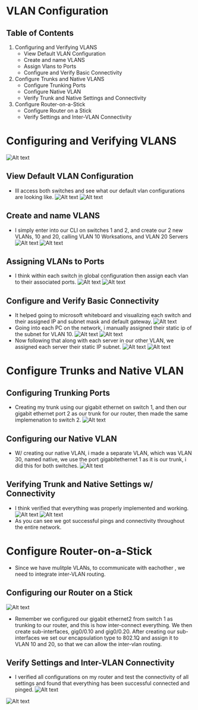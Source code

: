 # VLAN Configuration
 ## Table of Contents
 1. Configuring and Verifying VLANS
    - View Default VLAN Configuration  
    - Create and name VLANS
    - Assign Vlans to Ports
    - Configure and Verify Basic Connectivity
 2. Configure Trunks and Native VLANS
    - Configure Trunking Ports
    - Configure Native VLAN
    - Verify Trunk and Native Settings and Connectivity
 3. Configure Router-on-a-Stick
    - Configure Router on a Stick
    - Verify Settings and Inter-VLAN Connectivity
# Configuring and Verifying VLANS
![Alt text](<assets/vlan config cisco layout.png>)
## View Default VLAN Configuration
- Ill access both switches and see what our default vlan configurations are looking like.
![Alt text](<s1 vlan brief.png>)
![Alt text](<s2 vlan brief.png>)
## Create and name VLANS
- I simply enter into our CLI on switches 1 and 2, and create our 2 new VLANs, 10 and 20, calling VLAN 10 Worksations, and VLAN 20 Servers
![Alt text](<enter global conf and create and name our new VLANS.png>)
![Alt text](<enter global conf and x2.png>)
## Assigning VLANs to Ports
- I think within each switch in global configuration then assign each vlan to their associated ports.
![Alt text](<s1 vlan ports assigned.png>)
![Alt text](<s2 vlan ports assigned.png>)
## Configure and Verify Basic Connectivity
- It helped going to microsoft whiteboard and visualizing each switch and their assigned IP and subnet mask and default gateway.
![Alt text](<assets/assigning our address and subnet masks to each switch.png>)
- Going into each PC on the network, i manually assigned their static ip of the subnet for VLAN 10.
![Alt text](<assets/subnet mask setup on s1 network.png>)
![Alt text](<assets/subnet mask setup on pc6.png>)
- Now following that along with each server in our other VLAN, we assigned each server their static IP subnet.
![Alt text](<assets/subnet mask for servers.png>)
![Alt text](<assets/subnet mask for server3.png>)
# Configure Trunks and Native VLAN
## Configuring Trunking Ports
- Creating my trunk using our gigabit ethernet on switch 1, and then our gigabit ethernet port 2 as our trunk for our router, then made the same implemenation to switch 2.
![Alt text](<assets/configuring trunking ports on s1.png>)
## Configuring our Native VLAN
- W/ creating our native VLAN, i made a separate VLAN, which was VLAN 30, named native, we use the port gigabitethernet 1 as it is our trunk, i did this for both switches.
![Alt text](<assets/creating our native VLAN.png>)
## Verifying Trunk and Native Settings w/ Connectivity
- I think verified that everything was properly implemented and working.
![Alt text](<assets/interface trunking for all VLANS.png>)
![Alt text](<assets/testing connectivity.png>)
- As you can see we got successful pings and connectivity throughout the entire network.
# Configure Router-on-a-Stick
- Since we have mulitple VLANs, to ccommunicate with eachother , we need to integrate inter-VLAN routing.
## Configuring our Router on a Stick
![Alt text](<Configuring routeronstick.png>)
- Remember we configured our gigabit ethernet2 from switch 1 as trunking to our router, and this is how inter-connect everything. We then create sub-interfaces, gig0/0.10 and gig0/0.20. After creating our sub-interfaces we set our encapsulation type to 802.1Q and assign it to VLAN 10 and 20, so that we can allow the inter-vlan routing.
## Verify Settings and Inter-VLAN Connectivity
- I verified all configurations on my router and test the connectivity of all settings and found that everything has been successful connected and pinged.
![Alt text](<assets/interface trunking for all VLANS.png>)

![Alt text](assets/completetion.png)